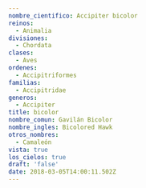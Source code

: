 ```yaml
---
nombre_cientifico: Accipiter bicolor
reinos:
  - Animalia
divisiones:
  - Chordata
clases:
  - Aves
ordenes:
  - Accipitriformes
familias:
  - Accipitridae
generos:
  - Accipiter
title: bicolor
nombre_comun: Gavilán Bicolor
nombre_ingles: Bicolored Hawk
otros_nombres:
  - Camaleón
vista: true
los_cielos: true
draft: 'false'
date: 2018-03-05T14:00:11.502Z
---
```


